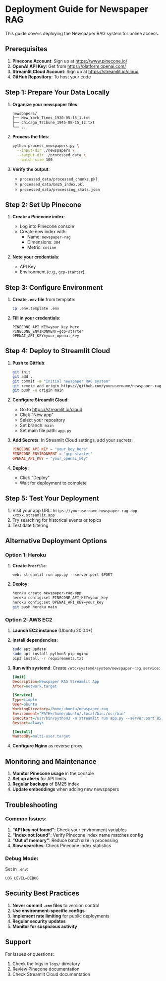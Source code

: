 # Deployment Guide for Newspaper RAG

This guide covers deploying the Newspaper RAG system for online access.

## Prerequisites

1. **Pinecone Account**: Sign up at https://www.pinecone.io/
2. **OpenAI API Key**: Get from https://platform.openai.com/
3. **Streamlit Cloud Account**: Sign up at https://streamlit.io/cloud
4. **GitHub Repository**: To host your code

## Step 1: Prepare Your Data Locally

1. **Organize your newspaper files**:
   ```bash
   newspapers/
   ├── New_York_Times_1920-05-15_1.txt
   ├── Chicago_Tribune_1945-08-15_12.txt
   └── ...
   ```

2. **Process the files**:
   ```bash
   python process_newspapers.py \
     --input-dir ./newspapers \
     --output-dir ./processed_data \
     --batch-size 100
   ```

3. **Verify the output**:
   - `processed_data/processed_chunks.pkl`
   - `processed_data/bm25_index.pkl`
   - `processed_data/processing_stats.json`

## Step 2: Set Up Pinecone

1. **Create a Pinecone index**:
   - Log into Pinecone console
   - Create new index with:
     - Name: `newspaper-rag`
     - Dimensions: `384`
     - Metric: `cosine`

2. **Note your credentials**:
   - API Key
   - Environment (e.g., `gcp-starter`)

## Step 3: Configure Environment

1. **Create `.env` file** from template:
   ```bash
   cp .env.template .env
   ```

2. **Fill in your credentials**:
   ```env
   PINECONE_API_KEY=your_key_here
   PINECONE_ENVIRONMENT=gcp-starter
   OPENAI_API_KEY=your_openai_key
   ```

## Step 4: Deploy to Streamlit Cloud

1. **Push to GitHub**:
   ```bash
   git init
   git add .
   git commit -m "Initial newspaper RAG system"
   git remote add origin https://github.com/yourusername/newspaper-rag.git
   git push -u origin main
   ```

2. **Configure Streamlit Cloud**:
   - Go to https://streamlit.io/cloud
   - Click "New app"
   - Select your repository
   - Set branch: `main`
   - Set main file path: `app.py`

3. **Add Secrets**:
   In Streamlit Cloud settings, add your secrets:
   ```toml
   PINECONE_API_KEY = "your_key_here"
   PINECONE_ENVIRONMENT = "gcp-starter"
   OPENAI_API_KEY = "your_openai_key"
   ```

4. **Deploy**:
   - Click "Deploy"
   - Wait for deployment to complete

## Step 5: Test Your Deployment

1. Visit your app URL: `https://yourusername-newspaper-rag-app-xxxxx.streamlit.app`
2. Try searching for historical events or topics
3. Test date filtering

## Alternative Deployment Options

### Option 1: Heroku

1. **Create `Procfile`**:
   ```
   web: streamlit run app.py --server.port $PORT
   ```

2. **Deploy**:
   ```bash
   heroku create newspaper-rag-app
   heroku config:set PINECONE_API_KEY=your_key
   heroku config:set OPENAI_API_KEY=your_key
   git push heroku main
   ```

### Option 2: AWS EC2

1. **Launch EC2 instance** (Ubuntu 20.04+)
2. **Install dependencies**:
   ```bash
   sudo apt update
   sudo apt install python3-pip nginx
   pip3 install -r requirements.txt
   ```

3. **Run with systemd**:
   Create `/etc/systemd/system/newspaper-rag.service`:
   ```ini
   [Unit]
   Description=Newspaper RAG Streamlit App
   After=network.target

   [Service]
   Type=simple
   User=ubuntu
   WorkingDirectory=/home/ubuntu/newspaper-rag
   Environment="PATH=/home/ubuntu/.local/bin:/usr/bin"
   ExecStart=/usr/bin/python3 -m streamlit run app.py --server.port 8501
   Restart=always

   [Install]
   WantedBy=multi-user.target
   ```

4. **Configure Nginx** as reverse proxy

## Monitoring and Maintenance

1. **Monitor Pinecone usage** in the console
2. **Set up alerts** for API limits
3. **Regular backups** of BM25 index
4. **Update embeddings** when adding new newspapers

## Troubleshooting

### Common Issues:

1. **"API key not found"**: Check your environment variables
2. **"Index not found"**: Verify Pinecone index name matches config
3. **"Out of memory"**: Reduce batch size in processing
4. **Slow searches**: Check Pinecone index statistics

### Debug Mode:

Set in `.env`:
```env
LOG_LEVEL=DEBUG
```

## Security Best Practices

1. **Never commit `.env` files** to version control
2. **Use environment-specific configs**
3. **Implement rate limiting** for public deployments
4. **Regular security updates**
5. **Monitor for suspicious activity**

## Support

For issues or questions:
1. Check the logs in `logs/` directory
2. Review Pinecone documentation
3. Check Streamlit Cloud documentation